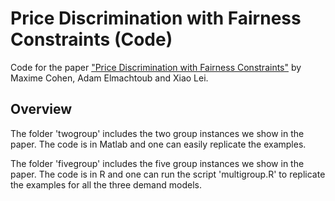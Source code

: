 # Price Discrimination with Fairness Constraints (Code)

Code for the paper ["Price Discrimination with Fairness Constraints"](https://papers.ssrn.com/sol3/papers.cfm?abstract_id=3459289) by Maxime Cohen, Adam Elmachtoub and Xiao Lei.

## Overview

The folder 'twogroup' includes the two group instances we show in the paper. The code is in Matlab and one can easily replicate the examples.

The folder 'fivegroup' includes the five group instances we show in the paper. The code is in R and one can run the script 'multigroup.R' to replicate the examples for all the three demand models.

